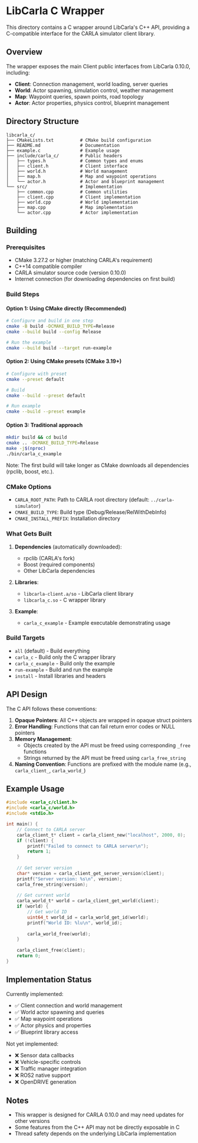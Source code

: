 # LibCarla C Wrapper

This directory contains a C wrapper around LibCarla's C++ API, providing a C-compatible interface for the CARLA simulator client library.

## Overview

The wrapper exposes the main Client public interfaces from LibCarla 0.10.0, including:

- **Client**: Connection management, world loading, server queries
- **World**: Actor spawning, simulation control, weather management
- **Map**: Waypoint queries, spawn points, road topology
- **Actor**: Actor properties, physics control, blueprint management

## Directory Structure
```
libcarla_c/
├── CMakeLists.txt          # CMake build configuration
├── README.md               # Documentation
├── example.c               # Example usage
├── include/carla_c/        # Public headers
│   ├── types.h             # Common types and enums
│   ├── client.h            # Client interface
│   ├── world.h             # World management
│   ├── map.h               # Map and waypoint operations
│   └── actor.h             # Actor and blueprint management
└── src/                    # Implementation
    ├── common.cpp          # Common utilities
    ├── client.cpp          # Client implementation
    ├── world.cpp           # World implementation
    ├── map.cpp             # Map implementation
    └── actor.cpp           # Actor implementation
```

## Building

### Prerequisites

- CMake 3.27.2 or higher (matching CARLA's requirement)
- C++14 compatible compiler
- CARLA simulator source code (version 0.10.0)
- Internet connection (for downloading dependencies on first build)

### Build Steps

#### Option 1: Using CMake directly (Recommended)
```bash
# Configure and build in one step
cmake -B build -DCMAKE_BUILD_TYPE=Release
cmake --build build --config Release

# Run the example
cmake --build build --target run-example
```

#### Option 2: Using CMake presets (CMake 3.19+)
```bash
# Configure with preset
cmake --preset default

# Build
cmake --build --preset default

# Run example
cmake --build --preset example
```

#### Option 3: Traditional approach
```bash
mkdir build && cd build
cmake .. -DCMAKE_BUILD_TYPE=Release
make -j$(nproc)
./bin/carla_c_example
```

Note: The first build will take longer as CMake downloads all dependencies (rpclib, boost, etc.).

### CMake Options

- `CARLA_ROOT_PATH`: Path to CARLA root directory (default: `../carla-simulator`)
- `CMAKE_BUILD_TYPE`: Build type (Debug/Release/RelWithDebInfo)
- `CMAKE_INSTALL_PREFIX`: Installation directory

### What Gets Built

1. **Dependencies** (automatically downloaded):
   - rpclib (CARLA's fork)
   - Boost (required components)
   - Other LibCarla dependencies

2. **Libraries**:
   - `libcarla-client.a/so` - LibCarla client library
   - `libcarla_c.so` - C wrapper library

3. **Example**:
   - `carla_c_example` - Example executable demonstrating usage

### Build Targets

- `all` (default) - Build everything
- `carla_c` - Build only the C wrapper library
- `carla_c_example` - Build only the example
- `run-example` - Build and run the example
- `install` - Install libraries and headers

## API Design

The C API follows these conventions:

1. **Opaque Pointers**: All C++ objects are wrapped in opaque struct pointers
2. **Error Handling**: Functions that can fail return error codes or NULL pointers
3. **Memory Management**: 
   - Objects created by the API must be freed using corresponding `_free` functions
   - Strings returned by the API must be freed using `carla_free_string`
4. **Naming Convention**: Functions are prefixed with the module name (e.g., `carla_client_`, `carla_world_`)

## Example Usage

```c
#include <carla_c/client.h>
#include <carla_c/world.h>
#include <stdio.h>

int main() {
    // Connect to CARLA server
    carla_client_t* client = carla_client_new("localhost", 2000, 0);
    if (!client) {
        printf("Failed to connect to CARLA server\n");
        return 1;
    }
    
    // Get server version
    char* version = carla_client_get_server_version(client);
    printf("Server version: %s\n", version);
    carla_free_string(version);
    
    // Get current world
    carla_world_t* world = carla_client_get_world(client);
    if (world) {
        // Get world ID
        uint64_t world_id = carla_world_get_id(world);
        printf("World ID: %lu\n", world_id);
        
        carla_world_free(world);
    }
    
    carla_client_free(client);
    return 0;
}
```

## Implementation Status

Currently implemented:
- ✅ Client connection and world management
- ✅ World actor spawning and queries
- ✅ Map waypoint operations
- ✅ Actor physics and properties
- ✅ Blueprint library access

Not yet implemented:
- ❌ Sensor data callbacks
- ❌ Vehicle-specific controls
- ❌ Traffic manager integration
- ❌ ROS2 native support
- ❌ OpenDRIVE generation

## Notes

- This wrapper is designed for CARLA 0.10.0 and may need updates for other versions
- Some features from the C++ API may not be directly exposable in C
- Thread safety depends on the underlying LibCarla implementation